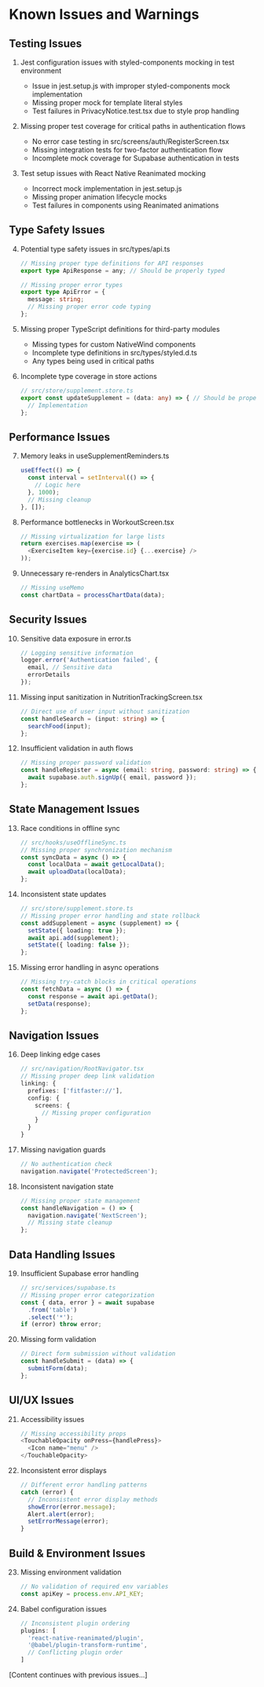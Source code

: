 # Known Issues and Warnings

## Testing Issues
1. Jest configuration issues with styled-components mocking in test environment
   - Issue in jest.setup.js with improper styled-components mock implementation
   - Missing proper mock for template literal styles
   - Test failures in PrivacyNotice.test.tsx due to style prop handling

2. Missing proper test coverage for critical paths in authentication flows
   - No error case testing in src/screens/auth/RegisterScreen.tsx
   - Missing integration tests for two-factor authentication flow
   - Incomplete mock coverage for Supabase authentication in tests

3. Test setup issues with React Native Reanimated mocking
   - Incorrect mock implementation in jest.setup.js
   - Missing proper animation lifecycle mocks
   - Test failures in components using Reanimated animations

## Type Safety Issues
4. Potential type safety issues in src/types/api.ts
   ```typescript
   // Missing proper type definitions for API responses
   export type ApiResponse = any; // Should be properly typed
   
   // Missing proper error types
   export type ApiError = {
     message: string;
     // Missing proper error code typing
   };
   ```

5. Missing proper TypeScript definitions for third-party modules
   - Missing types for custom NativeWind components
   - Incomplete type definitions in src/types/styled.d.ts
   - Any types being used in critical paths

6. Incomplete type coverage in store actions
   ```typescript
   // src/store/supplement.store.ts
   export const updateSupplement = (data: any) => { // Should be properly typed
     // Implementation
   };
   ```

## Performance Issues
7. Memory leaks in useSupplementReminders.ts
   ```typescript
   useEffect(() => {
     const interval = setInterval(() => {
       // Logic here
     }, 1000);
     // Missing cleanup
   }, []);
   ```

8. Performance bottlenecks in WorkoutScreen.tsx
   ```typescript
   // Missing virtualization for large lists
   return exercises.map(exercise => (
     <ExerciseItem key={exercise.id} {...exercise} />
   ));
   ```

9. Unnecessary re-renders in AnalyticsChart.tsx
   ```typescript
   // Missing useMemo
   const chartData = processChartData(data);
   ```

## Security Issues
10. Sensitive data exposure in error.ts
    ```typescript
    // Logging sensitive information
    logger.error('Authentication failed', { 
      email, // Sensitive data
      errorDetails 
    });
    ```

11. Missing input sanitization in NutritionTrackingScreen.tsx
    ```typescript
    // Direct use of user input without sanitization
    const handleSearch = (input: string) => {
      searchFood(input);
    };
    ```

12. Insufficient validation in auth flows
    ```typescript
    // Missing proper password validation
    const handleRegister = async (email: string, password: string) => {
      await supabase.auth.signUp({ email, password });
    };
    ```

## State Management Issues
13. Race conditions in offline sync
    ```typescript
    // src/hooks/useOfflineSync.ts
    // Missing proper synchronization mechanism
    const syncData = async () => {
      const localData = await getLocalData();
      await uploadData(localData);
    };
    ```

14. Inconsistent state updates
    ```typescript
    // src/store/supplement.store.ts
    // Missing proper error handling and state rollback
    const addSupplement = async (supplement) => {
      setState({ loading: true });
      await api.add(supplement);
      setState({ loading: false });
    };
    ```

15. Missing error handling in async operations
    ```typescript
    // Missing try-catch blocks in critical operations
    const fetchData = async () => {
      const response = await api.getData();
      setData(response);
    };
    ```

## Navigation Issues
16. Deep linking edge cases
    ```typescript
    // src/navigation/RootNavigator.tsx
    // Missing proper deep link validation
    linking: {
      prefixes: ['fitfaster://'],
      config: {
        screens: {
          // Missing proper configuration
        }
      }
    }
    ```

17. Missing navigation guards
    ```typescript
    // No authentication check
    navigation.navigate('ProtectedScreen');
    ```

18. Inconsistent navigation state
    ```typescript
    // Missing proper state management
    const handleNavigation = () => {
      navigation.navigate('NextScreen');
      // Missing state cleanup
    };
    ```

## Data Handling Issues
19. Insufficient Supabase error handling
    ```typescript
    // src/services/supabase.ts
    // Missing proper error categorization
    const { data, error } = await supabase
      .from('table')
      .select('*');
    if (error) throw error;
    ```

20. Missing form validation
    ```typescript
    // Direct form submission without validation
    const handleSubmit = (data) => {
      submitForm(data);
    };
    ```

## UI/UX Issues
21. Accessibility issues
    ```typescript
    // Missing accessibility props
    <TouchableOpacity onPress={handlePress}>
      <Icon name="menu" />
    </TouchableOpacity>
    ```

22. Inconsistent error displays
    ```typescript
    // Different error handling patterns
    catch (error) {
      // Inconsistent error display methods
      showError(error.message);
      Alert.alert(error);
      setErrorMessage(error);
    }
    ```

## Build & Environment Issues
23. Missing environment validation
    ```typescript
    // No validation of required env variables
    const apiKey = process.env.API_KEY;
    ```

24. Babel configuration issues
    ```javascript
    // Inconsistent plugin ordering
    plugins: [
      'react-native-reanimated/plugin',
      '@babel/plugin-transform-runtime',
      // Conflicting plugin order
    ]
    ```

[Content continues with previous issues...]
